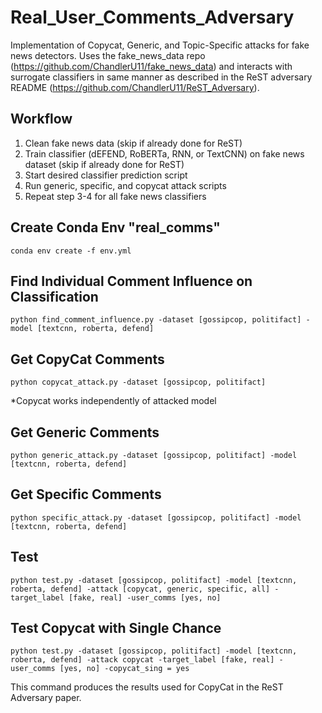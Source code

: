 # Real_User_Comments_Adversary
Implementation of Copycat, Generic, and Topic-Specific attacks for fake news detectors. Uses the fake_news_data repo (https://github.com/ChandlerU11/fake_news_data) and interacts with surrogate classifiers in same manner as described in the ReST adversary README (https://github.com/ChandlerU11/ReST_Adversary). 

## Workflow
1. Clean fake news data (skip if already done  for ReST)
2. Train classifier (dEFEND, RoBERTa, RNN, or TextCNN) on fake news dataset (skip if already done  for ReST)
3. Start desired classifier prediction script
4. Run generic, specific, and copycat attack scripts
5. Repeat step 3-4 for all fake news classifiers

## Create Conda Env "real_comms"
`conda env create -f env.yml`

## Find Individual Comment Influence on Classification
`python find_comment_influence.py -dataset [gossipcop, politifact] -model [textcnn, roberta, defend]`

## Get CopyCat Comments
`python copycat_attack.py -dataset [gossipcop, politifact]`

*Copycat works independently of attacked model

## Get Generic Comments
`python generic_attack.py -dataset [gossipcop, politifact] -model [textcnn, roberta, defend]`

## Get Specific Comments
`python specific_attack.py -dataset [gossipcop, politifact] -model [textcnn, roberta, defend]`

## Test
`python test.py -dataset [gossipcop, politifact] -model [textcnn, roberta, defend] -attack [copycat, generic, specific, all] -target_label [fake, real] -user_comms [yes, no]`

## Test Copycat with Single Chance
`python test.py -dataset [gossipcop, politifact] -model [textcnn, roberta, defend] -attack copycat -target_label [fake, real] -user_comms [yes, no] -copycat_sing = yes`

This command produces the results used for CopyCat in the ReST Adversary paper.

